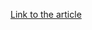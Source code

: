 [Link to the article](https://www.crowdstrike.com/en-us/blog/mitre-center-for-threat-informed-defense-secure-ai-project-partnership/)
